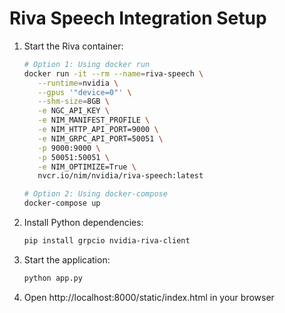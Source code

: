 # Riva Speech Integration Setup

1. Start the Riva container:
   ```bash
   # Option 1: Using docker run
   docker run -it --rm --name=riva-speech \
      --runtime=nvidia \
      --gpus '"device=0"' \
      --shm-size=8GB \
      -e NGC_API_KEY \
      -e NIM_MANIFEST_PROFILE \
      -e NIM_HTTP_API_PORT=9000 \
      -e NIM_GRPC_API_PORT=50051 \
      -p 9000:9000 \
      -p 50051:50051 \
      -e NIM_OPTIMIZE=True \
      nvcr.io/nim/nvidia/riva-speech:latest

   # Option 2: Using docker-compose
   docker-compose up
   ```

2. Install Python dependencies:
   ```bash
   pip install grpcio nvidia-riva-client
   ```

3. Start the application:
   ```bash
   python app.py
   ```

4. Open http://localhost:8000/static/index.html in your browser
